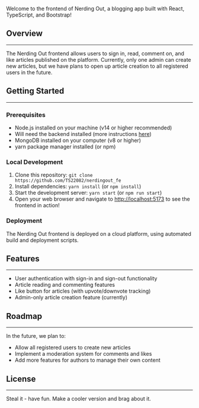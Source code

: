 Welcome to the frontend of Nerding Out, a blogging app built with React, TypeScript, and Bootstrap!

## Overview
----------

The Nerding Out frontend allows users to sign in, read, comment on, and like articles published on the platform. Currently, only one admin can create new articles, but we have plans to open up article creation to all registered users in the future.

## Getting Started
-------------------

### Prerequisites

* Node.js installed on your machine (v14 or higher recommended)
* Will need the backend installed (more instructions [here](https://github.com/TS22082/nerdingout_be))
* MongoDB installed on your computer (v8 or higher)
* yarn package manager installed (or npm)

### Local Development
1. Clone this repository: `git clone https://github.com/TS22082/nerdingout_fe`
2. Install dependencies: `yarn install` (or `npm install`)
3. Start the development server: `yarn start` (or `npm run start`)
4. Open your web browser and navigate to [http://localhost:5173](http://localhost:5173) to see the frontend in action!

### Deployment
The Nerding Out frontend is deployed on a cloud platform, using automated build and deployment scripts.

## Features
------------

* User authentication with sign-in and sign-out functionality
* Article reading and commenting features
* Like button for articles (with upvote/downvote tracking)
* Admin-only article creation feature (currently)

## Roadmap
---------

In the future, we plan to:

* Allow all registered users to create new articles
* Implement a moderation system for comments and likes
* Add more features for authors to manage their own content

## License
---------

Steal it - have fun. Make a cooler version and brag about it.